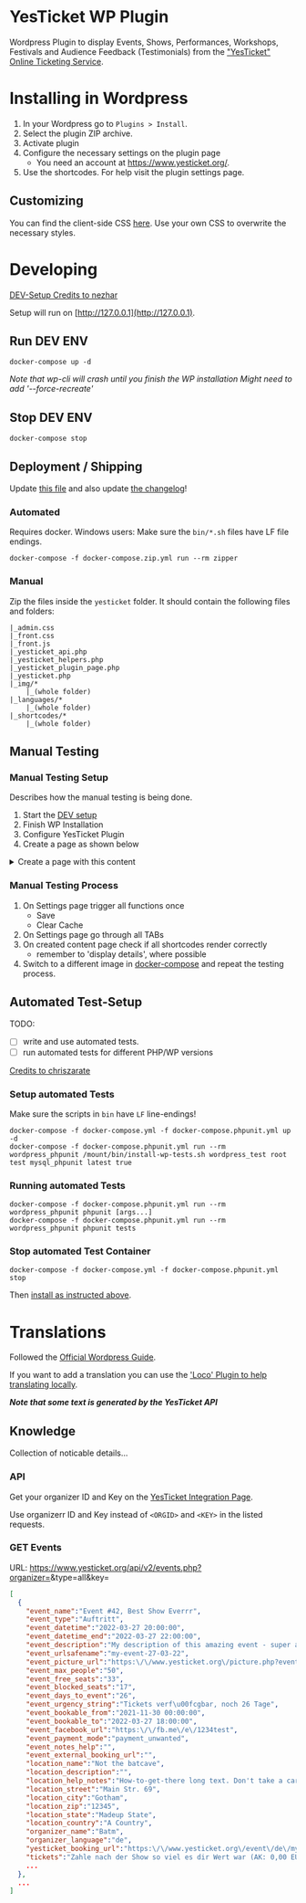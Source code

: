 # YesTicket WP Plugin

Wordpress Plugin to display Events, Shows, Performances, Workshops, Festivals and Audience Feedback (Testimonials) from the ["YesTicket" Online Ticketing Service](https://www.yesticket.org/).

# Installing in Wordpress

1. In your Wordpress go to `Plugins > Install`.
2. Select the plugin ZIP archive.
3. Activate plugin
4. Configure the necessary settings on the plugin page
    * You need an account at https://www.yesticket.org/.
5. Use the shortcodes. For help visit the plugin settings page.

## Customizing

You can find the client-side CSS [here](./yesticket/front.css). Use your own CSS to overwrite the necessary styles.

# Developing

[DEV-Setup Credits to nezhar](https://github.com/nezhar/wordpress-docker-compose)

Setup will run on [http://127.0.0.1](http://127.0.0.1).

## Run DEV ENV

    docker-compose up -d

*Note that wp-cli will crash until you finish the WP installation*
*Might need to add '--force-recreate'*

## Stop DEV ENV

    docker-compose stop

## Deployment / Shipping

Update [this file](README.md) and also update [the changelog](CHANGELOG.md)!

### Automated

Requires docker. Windows users: Make sure the `bin/*.sh` files have LF file endings.

    docker-compose -f docker-compose.zip.yml run --rm zipper

### Manual

Zip the files inside the `yesticket` folder. It should contain the following files and folders:

    |_admin.css
    |_front.css
    |_front.js
    |_yesticket_api.php
    |_yesticket_helpers.php
    |_yesticket_plugin_page.php
    |_yesticket.php
    |_img/*
        |_(whole folder)
    |_languages/*
        |_(whole folder)
    |_shortcodes/*
        |_(whole folder)
## Manual Testing

### Manual Testing Setup

Describes how the manual testing is being done.

1. Start the [DEV setup](#run-dev-env)
2. Finish WP Installation
3. Configure YesTicket Plugin
4. Create a page as shown below

<details>
    <summary>Create a page with this content</summary>

    <!-- wp:paragraph -->
    <p>yesticket_events</p>
    <!-- /wp:paragraph -->

    <!-- wp:shortcode -->
    [yesticket_events env="dev" type="all"  count="5" details="yes" theme="light"]
    <!-- /wp:shortcode -->

    <!-- wp:paragraph -->
    <p>yesticket_testimonials</p>
    <!-- /wp:paragraph -->

    <!-- wp:shortcode -->
    [yesticket_testimonials env="dev" details="yes" count="10"]
    <!-- /wp:shortcode -->

    <!-- wp:paragraph -->
    <p>yesticket_events_cards</p>
    <!-- /wp:paragraph -->

    <!-- wp:shortcode -->
    [yesticket_events_cards env="dev" type="all" details="no" count="6" theme="light"]
    <!-- /wp:shortcode -->

    <!-- wp:paragraph -->
    <p>yesticket_events_list</p>
    <!-- /wp:paragraph -->

    <!-- wp:shortcode -->
    [yesticket_events_list env="dev" type="all"]
    <!-- /wp:shortcode -->

</details>

### Manual Testing Process

1. On Settings page trigger all functions once
    * Save
    * Clear Cache
2. On Settings page go through all TABs
3. On created content page check if all shortcodes render correctly
    * remember to 'display details', where possible
4. Switch to a different image in [docker-compose](docker-compose.yml) and repeat the testing process.

## Automated Test-Setup

TODO: 
- [ ] write and use automated tests.
- [ ] run automated tests for different PHP/WP versions

[Credits to chriszarate](https://github.com/chriszarate/docker-compose-wordpress)

### Setup automated Tests

Make sure the scripts in `bin` have `LF` line-endings!

    docker-compose -f docker-compose.yml -f docker-compose.phpunit.yml up -d
    docker-compose -f docker-compose.phpunit.yml run --rm wordpress_phpunit /mount/bin/install-wp-tests.sh wordpress_test root test mysql_phpunit latest true

### Running automated Tests

    docker-compose -f docker-compose.phpunit.yml run --rm wordpress_phpunit phpunit [args...]
    docker-compose -f docker-compose.phpunit.yml run --rm wordpress_phpunit phpunit tests

### Stop automated Test Container

    docker-compose -f docker-compose.yml -f docker-compose.phpunit.yml stop

Then [install as instructed above](#installing-in-wordpress).
# Translations

Followed the [Official Wordpress Guide](https://developer.wordpress.org/plugins/internationalization/how-to-internationalize-your-plugin/).

If you want to add a translation you can use the ['Loco' Plugin to help translating locally](https://wordpress.org/plugins/loco-translate/).

***Note that some text is generated by the YesTicket API***

## Knowledge

Collection of noticable details...

### API

Get your organizer ID and Key on the [YesTicket Integration Page](https://www.yesticket.org/login/de/integration.php).

Use organizerr ID and Key instead of `<ORGID>` and `<KEY>` in the listed requests.

### GET Events 

URL: https://www.yesticket.org/api/v2/events.php?organizer=<ORGID>&type=all&key=<KEY>

```json
[
  {
    "event_name":"Event #42, Best Show Everrr",
    "event_type":"Auftritt",
    "event_datetime":"2022-03-27 20:00:00",
    "event_datetime_end":"2022-03-27 22:00:00",
    "event_description":"My description of this amazing event - super awesome btw. tbh. so this might be a few lines long yeah",
    "event_urlsafename":"my-event-27-03-22",
    "event_picture_url":"https:\/\/www.yesticket.org\/picture.php?event=1234",
    "event_max_people":"50",
    "event_free_seats":"33",
    "event_blocked_seats":"17",
    "event_days_to_event":"26",
    "event_urgency_string":"Tickets verf\u00fcgbar, noch 26 Tage",
    "event_bookable_from":"2021-11-30 00:00:00",
    "event_bookable_to":"2022-03-27 18:00:00",
    "event_facebook_url":"https:\/\/fb.me\/e\/1234test",
    "event_payment_mode":"payment_unwanted",
    "event_notes_help":"",
    "event_external_booking_url":"",
    "location_name":"Not the batcave",
    "location_description":"",
    "location_help_notes":"How-to-get-there long text. Don't take a car. Cars are bad. Come by bike!",
    "location_street":"Main Str. 69",
    "location_city":"Gotham",
    "location_zip":"12345",
    "location_state":"Madeup State",
    "location_country":"A Country",
    "organizer_name":"Batm",
    "organizer_language":"de",
    "yesticket_booking_url":"https:\/\/www.yesticket.org\/event\/de\/my-event-27-03-22",
    "tickets":"Zahle nach der Show so viel es dir Wert war (AK: 0,00 EUR\/VVK: 0,00 EUR)"
    ...
  },
  ...
]
```
